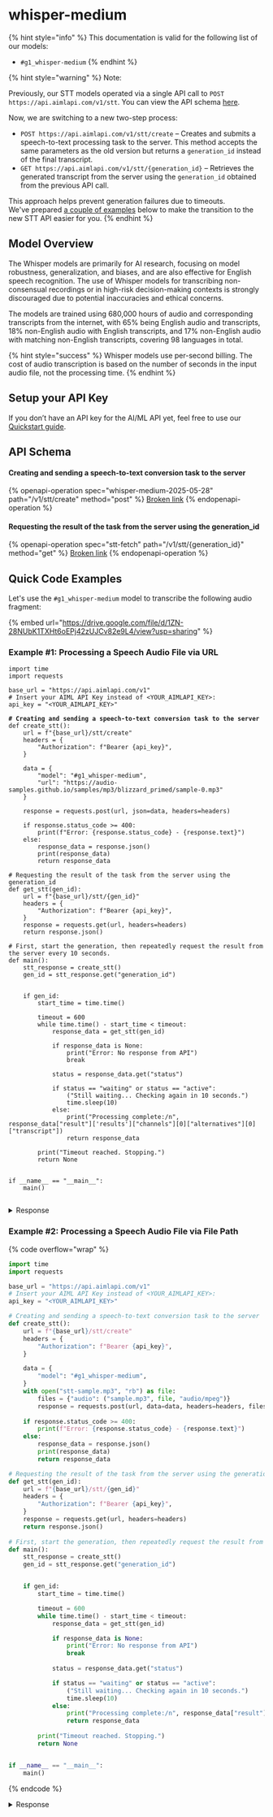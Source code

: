 # whisper-medium

{% hint style="info" %}
This documentation is valid for the following list of our models:

* `#g1_whisper-medium`
{% endhint %}

{% hint style="warning" %}
Note:&#x20;

Previously, our STT models operated via a single API call to `POST https://api.aimlapi.com/v1/stt`. You can view the API schema [here](../../../speech-models/speech-to-text/stt-legacy.md).

Now, we are switching to a new two-step process:

* `POST https://api.aimlapi.com/v1/stt/create` – Creates and submits a speech-to-text processing task to the server. This method accepts the same parameters as the old version but returns a `generation_id` instead of the final transcript.
* `GET https://api.aimlapi.com/v1/stt/{generation_id}` – Retrieves the generated transcript from the server using the `generation_id` obtained from the previous API call.

This approach helps prevent generation failures due to timeouts. \
We've prepared [a couple of examples](whisper-medium.md#quick-code-examples) below to make the transition to the new STT API easier for you.
{% endhint %}

## Model Overview

The Whisper models are primarily for AI research, focusing on model robustness, generalization, and biases, and are also effective for English speech recognition. The use of Whisper models for transcribing non-consensual recordings or in high-risk decision-making contexts is strongly discouraged due to potential inaccuracies and ethical concerns.

The models are trained using 680,000 hours of audio and corresponding transcripts from the internet, with 65% being English audio and transcripts, 18% non-English audio with English transcripts, and 17% non-English audio with matching non-English transcripts, covering 98 languages in total.

{% hint style="success" %}
Whisper models use per-second billing. The cost of audio transcription is based on the number of seconds in the input audio file, not the processing time.
{% endhint %}

## Setup your API Key

If you don’t have an API key for the AI/ML API yet, feel free to use our [Quickstart guide](https://docs.aimlapi.com/quickstart/setting-up).

## API Schema

#### Creating and sending a speech-to-text conversion task to the server

{% openapi-operation spec="whisper-medium-2025-05-28" path="/v1/stt/create" method="post" %}
[Broken link](broken-reference)
{% endopenapi-operation %}

#### Requesting the result of the task from the server using the generation\_id

{% openapi-operation spec="stt-fetch" path="/v1/stt/{generation_id}" method="get" %}
[Broken link](broken-reference)
{% endopenapi-operation %}

## Quick Code Examples

Let's use the `#g1_whisper-medium` model to transcribe the following audio fragment:

{% embed url="https://drive.google.com/file/d/1ZN-28NUbK1TXHt6oEPj42zUJCv82e9L4/view?usp=sharing" %}

### Example #1: Processing a Speech Audio File via URL

<pre class="language-python" data-overflow="wrap"><code class="lang-python">import time
import requests

base_url = "https://api.aimlapi.com/v1"
# Insert your AIML API Key instead of &#x3C;YOUR_AIMLAPI_KEY>:
api_key = "&#x3C;YOUR_AIMLAPI_KEY>"

<strong># Creating and sending a speech-to-text conversion task to the server
</strong>def create_stt():
    url = f"{base_url}/stt/create"
    headers = {
        "Authorization": f"Bearer {api_key}", 
    }

    data = {
        "model": "#g1_whisper-medium",
        "url": "https://audio-samples.github.io/samples/mp3/blizzard_primed/sample-0.mp3"
    }
 
    response = requests.post(url, json=data, headers=headers)
    
    if response.status_code >= 400:
        print(f"Error: {response.status_code} - {response.text}")
    else:
        response_data = response.json()
        print(response_data)
        return response_data

# Requesting the result of the task from the server using the generation_id
def get_stt(gen_id):
    url = f"{base_url}/stt/{gen_id}"
    headers = {
        "Authorization": f"Bearer {api_key}", 
    }
    response = requests.get(url, headers=headers)
    return response.json()
    
# First, start the generation, then repeatedly request the result from the server every 10 seconds.
def main():
    stt_response = create_stt()
    gen_id = stt_response.get("generation_id")


    if gen_id:
        start_time = time.time()

        timeout = 600
        while time.time() - start_time &#x3C; timeout:
            response_data = get_stt(gen_id)

            if response_data is None:
                print("Error: No response from API")
                break
        
            status = response_data.get("status")

            if status == "waiting" or status == "active":
                ("Still waiting... Checking again in 10 seconds.")
                time.sleep(10)
            else:
                print("Processing complete:/n", response_data["result"]['results']["channels"][0]["alternatives"][0]["transcript"])
                return response_data
   
        print("Timeout reached. Stopping.")
        return None     


if __name__ == "__main__":
    main()

</code></pre>

<details>

<summary>Response</summary>

{% code overflow="wrap" %}
```
{'generation_id': 'e3d46bba-7562-44a9-b440-504d940342a3'}
Processing complete:
 He doesn't belong to you and i don't see how you have anything to do with what is be his power yet he's he personified from this stage to you be fire
```
{% endcode %}

</details>

### Example #2: Processing a Speech Audio File via File Path

{% code overflow="wrap" %}
```python
import time
import requests

base_url = "https://api.aimlapi.com/v1"
# Insert your AIML API Key instead of <YOUR_AIMLAPI_KEY>:
api_key = "<YOUR_AIMLAPI_KEY>"

# Creating and sending a speech-to-text conversion task to the server
def create_stt():
    url = f"{base_url}/stt/create"
    headers = {
        "Authorization": f"Bearer {api_key}", 
    }

    data = {
        "model": "#g1_whisper-medium",
    }
    with open("stt-sample.mp3", "rb") as file:
        files = {"audio": ("sample.mp3", file, "audio/mpeg")}
        response = requests.post(url, data=data, headers=headers, files=files)
    
    if response.status_code >= 400:
        print(f"Error: {response.status_code} - {response.text}")
    else:
        response_data = response.json()
        print(response_data)
        return response_data

# Requesting the result of the task from the server using the generation_id
def get_stt(gen_id):
    url = f"{base_url}/stt/{gen_id}"
    headers = {
        "Authorization": f"Bearer {api_key}", 
    }
    response = requests.get(url, headers=headers)
    return response.json()
    
# First, start the generation, then repeatedly request the result from the server every 10 seconds.
def main():
    stt_response = create_stt()
    gen_id = stt_response.get("generation_id")


    if gen_id:
        start_time = time.time()

        timeout = 600
        while time.time() - start_time < timeout:
            response_data = get_stt(gen_id)

            if response_data is None:
                print("Error: No response from API")
                break
        
            status = response_data.get("status")

            if status == "waiting" or status == "active":
                ("Still waiting... Checking again in 10 seconds.")
                time.sleep(10)
            else:
                print("Processing complete:/n", response_data["result"]['results']["channels"][0]["alternatives"][0]["transcript"])
                return response_data
   
        print("Timeout reached. Stopping.")
        return None     


if __name__ == "__main__":
    main()

```
{% endcode %}

<details>

<summary>Response</summary>

{% code overflow="wrap" %}
```
{'generation_id': 'dd412e9d-044c-43ae-b97b-e920755074d5'}
Processing complete:
 He doesn't belong to you and i don't see how you have anything to do with what is be his power yet he's he personified from this stage to you be fire
```
{% endcode %}

</details>
